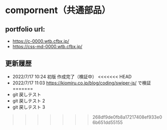 # compornent（共通部品）

## portfolio url:

- https://c-0000.wtb.cfbx.jp/
- https://css-md-0000.wtb.cfbx.jp/

## 更新履歴

- 2022/7/17 10:24 初版 作成完了（検証中）
<<<<<<< HEAD
- 2022/7/17 11:03 https://kiomiru.co.jp/blog/coding/swiper-js/ で検証
=======
- git 戻しテスト
- git 戻しテスト 2
- git 戻しテスト 3
>>>>>>> 268df9de0fb8a17217408ef933e06b651dd55155
